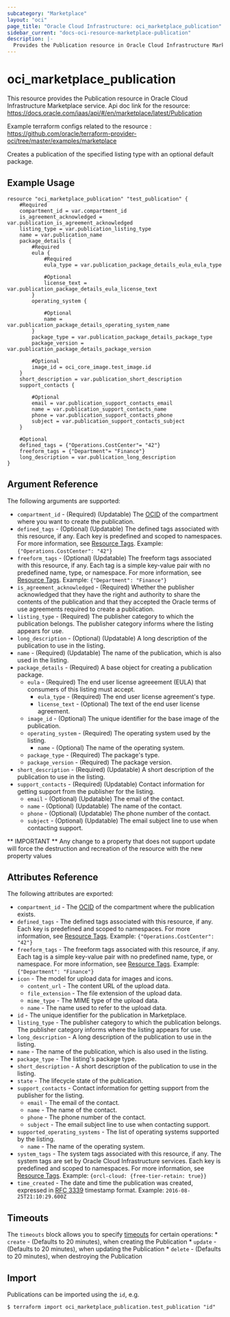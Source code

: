 ```yaml
---
subcategory: "Marketplace"
layout: "oci"
page_title: "Oracle Cloud Infrastructure: oci_marketplace_publication"
sidebar_current: "docs-oci-resource-marketplace-publication"
description: |-
  Provides the Publication resource in Oracle Cloud Infrastructure Marketplace service
---
```


# oci_marketplace_publication
This resource provides the Publication resource in Oracle Cloud Infrastructure Marketplace service.
Api doc link for the resource: https://docs.oracle.com/iaas/api/#/en/marketplace/latest/Publication

Example terraform configs related to the resource : https://github.com/oracle/terraform-provider-oci/tree/master/examples/marketplace

Creates a publication of the specified listing type with an optional default package.

## Example Usage

```hcl
resource "oci_marketplace_publication" "test_publication" {
	#Required
	compartment_id = var.compartment_id
	is_agreement_acknowledged = var.publication_is_agreement_acknowledged
	listing_type = var.publication_listing_type
	name = var.publication_name
	package_details {
		#Required
		eula {
			#Required
			eula_type = var.publication_package_details_eula_eula_type

			#Optional
			license_text = var.publication_package_details_eula_license_text
		}
		operating_system {

			#Optional
			name = var.publication_package_details_operating_system_name
		}
		package_type = var.publication_package_details_package_type
		package_version = var.publication_package_details_package_version

		#Optional
		image_id = oci_core_image.test_image.id
	}
	short_description = var.publication_short_description
	support_contacts {

		#Optional
		email = var.publication_support_contacts_email
		name = var.publication_support_contacts_name
		phone = var.publication_support_contacts_phone
		subject = var.publication_support_contacts_subject
	}

	#Optional
	defined_tags = {"Operations.CostCenter"= "42"}
	freeform_tags = {"Department"= "Finance"}
	long_description = var.publication_long_description
}
```

## Argument Reference

The following arguments are supported:

* `compartment_id` - (Required) (Updatable) The [OCID](https://docs.cloud.oracle.com/iaas/Content/General/Concepts/identifiers.htm) of the compartment where you want to create the publication.
* `defined_tags` - (Optional) (Updatable) The defined tags associated with this resource, if any. Each key is predefined and scoped to namespaces. For more information, see [Resource Tags](https://docs.cloud.oracle.com/iaas/Content/General/Concepts/resourcetags.htm). Example: `{"Operations.CostCenter": "42"}` 
* `freeform_tags` - (Optional) (Updatable) The freeform tags associated with this resource, if any. Each tag is a simple key-value pair with no predefined name, type, or namespace. For more information, see [Resource Tags](https://docs.cloud.oracle.com/iaas/Content/General/Concepts/resourcetags.htm). Example: `{"Department": "Finance"}` 
* `is_agreement_acknowledged` - (Required) Whether the publisher acknowledged that they have the right and authority to share the contents of the publication and that they accepted the Oracle terms of use agreements required to create a publication. 
* `listing_type` - (Required) The publisher category to which the publication belongs. The publisher category informs where the listing appears for use. 
* `long_description` - (Optional) (Updatable) A long description of the publication to use in the listing.
* `name` - (Required) (Updatable) The name of the publication, which is also used in the listing.
* `package_details` - (Required) A base object for creating a publication package.
	* `eula` - (Required) The end user license agreeement (EULA) that consumers of this listing must accept.
		* `eula_type` - (Required) The end user license agreement's type.
		* `license_text` - (Optional) The text of the end user license agreement.
	* `image_id` - (Optional) The unique identifier for the base image of the publication.
	* `operating_system` - (Required) The operating system used by the listing.
		* `name` - (Optional) The name of the operating system.
	* `package_type` - (Required) The package's type.
	* `package_version` - (Required) The package version.
* `short_description` - (Required) (Updatable) A short description of the publication to use in the listing.
* `support_contacts` - (Required) (Updatable) Contact information for getting support from the publisher for the listing.
	* `email` - (Optional) (Updatable) The email of the contact.
	* `name` - (Optional) (Updatable) The name of the contact.
	* `phone` - (Optional) (Updatable) The phone number of the contact.
	* `subject` - (Optional) (Updatable) The email subject line to use when contacting support.


** IMPORTANT **
Any change to a property that does not support update will force the destruction and recreation of the resource with the new property values

## Attributes Reference

The following attributes are exported:

* `compartment_id` - The [OCID](https://docs.cloud.oracle.com/iaas/Content/General/Concepts/identifiers.htm) of the compartment where the publication exists.
* `defined_tags` - The defined tags associated with this resource, if any. Each key is predefined and scoped to namespaces. For more information, see [Resource Tags](https://docs.cloud.oracle.com/iaas/Content/General/Concepts/resourcetags.htm). Example: `{"Operations.CostCenter": "42"}` 
* `freeform_tags` - The freeform tags associated with this resource, if any. Each tag is a simple key-value pair with no predefined name, type, or namespace. For more information, see [Resource Tags](https://docs.cloud.oracle.com/iaas/Content/General/Concepts/resourcetags.htm). Example: `{"Department": "Finance"}` 
* `icon` - The model for upload data for images and icons.
	* `content_url` - The content URL of the upload data.
	* `file_extension` - The file extension of the upload data.
	* `mime_type` - The MIME type of the upload data.
	* `name` - The name used to refer to the upload data.
* `id` - The unique identifier for the publication in Marketplace.
* `listing_type` - The publisher category to which the publication belongs. The publisher category informs where the listing appears for use.
* `long_description` - A long description of the publication to use in the listing.
* `name` - The name of the publication, which is also used in the listing.
* `package_type` - The listing's package type.
* `short_description` - A short description of the publication to use in the listing.
* `state` - The lifecycle state of the publication.
* `support_contacts` - Contact information for getting support from the publisher for the listing.
	* `email` - The email of the contact.
	* `name` - The name of the contact.
	* `phone` - The phone number of the contact.
	* `subject` - The email subject line to use when contacting support.
* `supported_operating_systems` - The list of operating systems supported by the listing.
	* `name` - The name of the operating system.
* `system_tags` - The system tags associated with this resource, if any. The system tags are set by Oracle Cloud Infrastructure services. Each key is predefined and scoped to namespaces. For more information, see [Resource Tags](https://docs.cloud.oracle.com/iaas/Content/General/Concepts/resourcetags.htm). Example: `{orcl-cloud: {free-tier-retain: true}}` 
* `time_created` - The date and time the publication was created, expressed in [RFC 3339](https://tools.ietf.org/html/rfc3339) timestamp format.  Example: `2016-08-25T21:10:29.600Z` 

## Timeouts

The `timeouts` block allows you to specify [timeouts](https://registry.terraform.io/providers/oracle/oci/latest/docs/guides/changing_timeouts) for certain operations:
	* `create` - (Defaults to 20 minutes), when creating the Publication
	* `update` - (Defaults to 20 minutes), when updating the Publication
	* `delete` - (Defaults to 20 minutes), when destroying the Publication


## Import

Publications can be imported using the `id`, e.g.

```
$ terraform import oci_marketplace_publication.test_publication "id"
```


